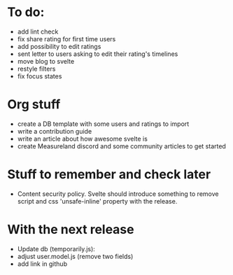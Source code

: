 # To do:

- add lint check
- fix share rating for first time users
- add possibility to edit ratings
- sent letter to users asking to edit their rating's timelines
- move blog to svelte
- restyle filters
- fix focus states

# Org stuff

- create a DB template with some users and ratings to import
- write a contribution guide
- write an article about how awesome svelte is
- create Measureland discord and some community articles to get started

# Stuff to remember and check later

- Content security policy. Svelte should introduce something to remove script and css 'unsafe-inline' property with the release.

# With the next release

- Update db (temporarily.js):
- adjust user.model.js (remove two fields)
- add link in github
